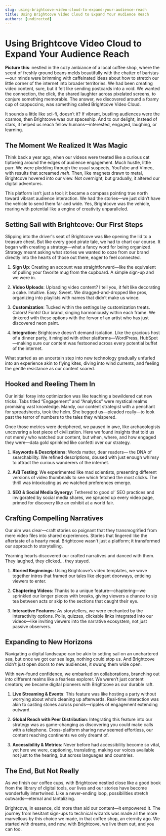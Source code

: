 ```yaml
---
slug: using-brightcove-video-cloud-to-expand-your-audience-reach
title: Using Brightcove Video Cloud to Expand Your Audience Reach
authors: [undirected]
---
```



# Using Brightcove Video Cloud to Expand Your Audience Reach

**Picture this**: nestled in the cozy ambiance of a local coffee shop, where the scent of freshly ground beans melds beautifully with the chatter of baristas—our minds were brimming with caffeinated ideas about how to stretch our little corner of the internet into broader territories. We had been creating video content, sure, but it felt like sending postcards into a void. We wanted the connection, the click, the shared laughter across pixelated screens, to conjure something memorable. The answer, we discovered around a foamy cup of cappuccino, was something called Brightcove Video Cloud. 

It sounds a little like sci-fi, doesn’t it? If vibrant, bustling audiences were the cosmos, then Brightcove was our spaceship. And to our delight, instead of stars, it helped us reach fellow humans—interested, engaged, laughing, or learning.

## The Moment We Realized It Was Magic

Think back a year ago, when our videos were treated like a curious cat tiptoeing around the edges of audience engagement. Much hustle, little purr. We were plodding through the usual suspects, YouTube and Vimeo, with results that screamed *meh*. Then, like magnets drawn to metal, Brightcove hovered into our view. Not overnight, but gradually, it altered our digital adventures.

This platform isn’t just a tool; it became a compass pointing true north toward vibrant audience interaction. We had the stories—we just didn’t have the vehicle to send them far and wide. Yes, Brightcove was the vehicle, roaring with potential like a engine of creativity unparalleled.

## Setting Sail with Brightcove: Our First Steps

Slipping into the driver's seat of Brightcove was like opening the lid to a treasure chest. But like every good pirate tale, we had to chart our course. It began with creating a strategy—what a fancy word for being organized. Strategy meant asking what stories we wanted to ooze from our brand directly into the hearts of those out there, eager to feel connected.

1. **Sign Up**: Creating an account was straightforward—like the equivalent of pulling your favorite mug from the cupboard. A simple sign-up and we were in.

2. **Video Uploads**: Uploading video content? I tell you, it felt like decorating a cake. Intuitive. Easy. Sweet. We dragged-and-dropped like pros, organizing into playlists with names that didn’t make us wince.

3. **Customization**: Tucked within the settings lay customization treats. Colors! Fonts! Our brand, singing harmoniously within each frame. We tinkered with these options with the fervor of an artist who has just discovered neon paint.

4. **Integration**: Brightcove doesn’t demand isolation. Like the gracious host of a dinner party, it mingled with other platforms—WordPress, HubSpot—making sure our content was festooned across every potential buffet of the internet.

What started as an uncertain step into new technology gradually unfurled into an experience akin to flying kites, diving into wind currents, and feeling the gentle resistance as our content soared.

## Hooked and Reeling Them In

Our initial foray into optimization was like teaching a bewildered cat new tricks. Tabs titled “Engagement” and “Analytics” were mystical realms promising vast knowledge. Mandy, our content strategist with a penchant for spreadsheets, took the helm. She begged us—pleaded really—to look past the terror of numbers to the tales they whispered. 

Once those metrics were deciphered, we paused in awe, like archaeologists uncovering a lost piece of civilization. Here we found insights that told us not merely who watched our content, but when, where, and how engaged they were—data gold sprinkled like confetti over our strategy.

1. **Keywords & Descriptions**: Words matter, dear readers— the DNA of searchability. We refined descriptions, doused with just enough whimsy to attract the curious wanderers of the internet.

2. **A/B Testing**: We experimented like mad scientists, presenting different versions of video thumbnails to see which fetched the most clicks. The thrill was intoxicating as we watched preferences emerge.

3. **SEO & Social Media Synergy**: Tethered to good ol’ SEO practices and invigorated by social media shares, we spruced up every video page, primed for discovery like an exhibit at a world fair.

## Crafting Compelling Narratives

Our aim was clear—craft stories so poignant that they transmogrified from mere video files into shared experiences. Stories that lingered like the aftertaste of a hearty meal. Brightcove wasn't just a platform; it transformed our approach to storytelling. 

Yearning hearts discovered our crafted narratives and danced with them. They laughed, they clicked... they stayed.

1. **Storied Beginnings**: Using Brightcove’s video templates, we wove together intros that framed our tales like elegant doorways, enticing viewers to enter.

2. **Chaptering Videos**: Thanks to a unique feature—chaptering—we sprinkled our longer pieces with breaks, giving viewers a chance to sip tea between acts or skip to the sections that caught their eye.

3. **Interactive Features**: As storytellers, we were enchanted by the interactivity options. Polls, quizzes, clickable links integrated into our videos—like inviting viewers into the narrative ecosystem, not just passive observers.

## Expanding to New Horizons

Navigating a digital landscape can be akin to setting sail on an unchartered sea, but once we got our sea legs, nothing could stop us. And Brightcove didn’t just open doors to new audiences, it swung them wide open.

With new-found confidence, we embarked on collaborations, branching out into different realms like a fearless explorer. We weren’t just content creators; we became digital pioneers with Brightcove as our durable raft.

1. **Live Streaming & Events**: This feature was like hosting a party without worrying about who’s cleaning up afterwards. Real-time interaction was akin to casting stones across ponds—ripples of engagement extending outward.

2. **Global Reach with Peer Distribution**: Integrating this feature into our strategy was as game-changing as discovering you could make calls with a telephone. Cross-platform sharing now seemed effortless, our content reaching continents we only dreamt of.

3. **Accessibility & Metrics**: Never before had accessibility become so vital, yet here we were, captioning, translating, making our voices available not just to the hearing, but across languages and countries.

## The End, But Not Really

As we finish our coffee cups, with Brightcove nestled close like a good book from the library of digital tools, our lives and our stories have become wonderfully intertwined. Like a never-ending loop, possibilities stretch outwards—eternal and tantalizing.

Brightcove, in essence, did more than aid our content—it empowered it. The journey from hesitant sign-ups to technical wizards was made all the more marvellous by this choice we made, in that coffee shop, an eternity ago. We started with dreams, and now, with Brightcove, we live them out, and you can too.
```
